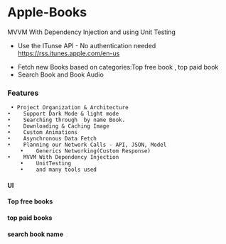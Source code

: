# Apple-Books
MVVM With Dependency Injection and using Unit Testing

* Use the ITunse API - No authentication needed  https://rss.itunes.apple.com/en-us

 -	 Fetch new Books based on categories:Top free book , top paid book 
 - 	 Search Book and Book Audio 

### Features


 	 • Project Organization & Architecture
	•	 Support Dark Mode & light mode 
	•	 Searching through  by name Book.
	•	 Downloading & Caching Image
	•	 Custom Animations
	•	 Asynchronous Data Fetch
	•	 Planning our Network Calls - API, JSON, Model
        • 	 Generics Networking(Custom Response)
  	•	 MVVM With Dependency Injection
        •	 UnitTesting
        •	 and many tools used


  


#### UI

#### Top free books
#### top paid books
#### search book name
